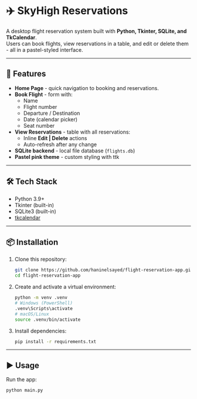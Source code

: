 # ✈️ SkyHigh Reservations

A desktop flight reservation system built with **Python, Tkinter, SQLite, and TkCalendar**.  
Users can book flights, view reservations in a table, and edit or delete them - all in a pastel-styled interface.

---

## 🚀 Features
- **Home Page** - quick navigation to booking and reservations.
- **Book Flight** - form with:
  - Name
  - Flight number
  - Departure / Destination
  - Date (calendar picker)
  - Seat number
- **View Reservations** - table with all reservations:
  - Inline **Edit | Delete** actions
  - Auto-refresh after any change
- **SQLite backend** - local file database (`flights.db`)
- **Pastel pink theme** - custom styling with ttk

---

## 🛠️ Tech Stack
- Python 3.9+
- Tkinter (built-in)
- SQLite3 (built-in)
- [tkcalendar](https://pypi.org/project/tkcalendar/)

---

## 📦 Installation

1. Clone this repository:
   ```bash
   git clone https://github.com/haninelsayed/flight-reservation-app.git
   cd flight-reservation-app
2. Create and activate a virtual environment:
   ```bash
   python -m venv .venv
   # Windows (PowerShell)
   .venv\Scripts\activate
   # macOS/Linux
   source .venv/bin/activate
3. Install dependencies:
   ```bash
   pip install -r requirements.txt
---

## ▶️ Usage
Run the app:
```bash
python main.py


